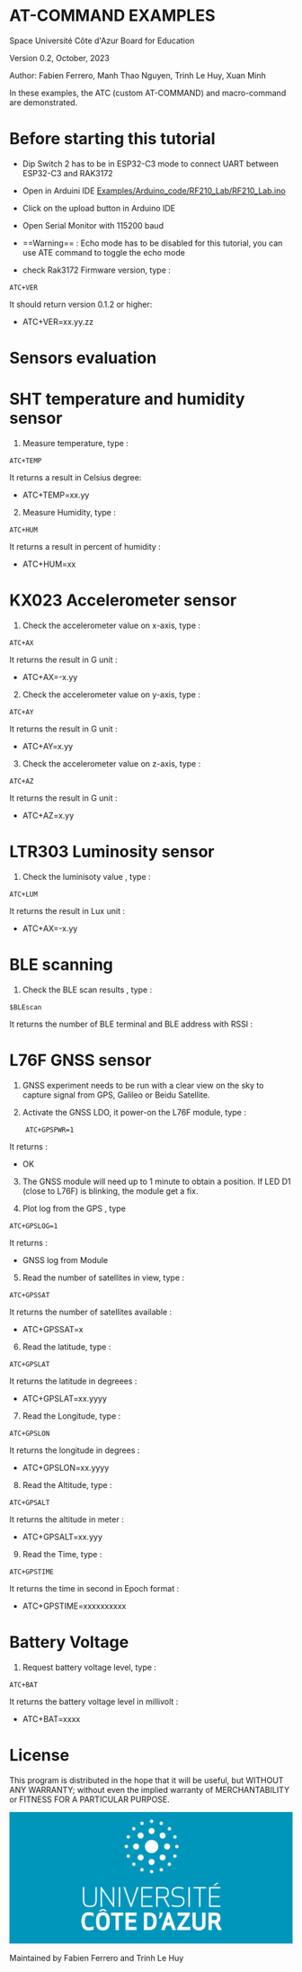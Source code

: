 # AT-COMMAND EXAMPLES
Space Université Côte d'Azur Board for Education

Version 0.2, October, 2023

Author: Fabien Ferrero, Manh Thao Nguyen, Trinh Le Huy, Xuan Minh

In these examples, the ATC (custom AT-COMMAND) and macro-command are demonstrated.

<h1>Before starting this tutorial</h1>

*  Dip Switch 2 has to be in ESP32-C3 mode to connect UART between ESP32-C3 and RAK3172

*  Open in Arduini IDE [Examples/Arduino_code/RF210_Lab/RF210_Lab.ino](/Examples/Arduino_code/RF210_Lab/RF210_Lab.ino)

*  Click on the upload button in Arduino IDE

* Open Serial Monitor with 115200 baud

* ==Warning== : Echo mode has to be disabled for this tutorial, you can use ATE command to toggle the echo mode
  
* check Rak3172 Firmware version, type :
```            
ATC+VER
```            
It should return version 0.1.2 or higher: 
* ATC+VER=xx.yy.zz     


<h1>Sensors evaluation</h1>


# SHT temperature and humidity sensor 
    
1. Measure temperature, type :
```            
ATC+TEMP
```            
It returns a result in Celsius degree: 
* ATC+TEMP=xx.yy      

2. Measure Humidity, type :
```            
ATC+HUM
```             
It returns a result in percent of humidity :
* ATC+HUM=xx
    

# KX023 Accelerometer sensor

1. Check the accelerometer value on x-axis, type :
```	
ATC+AX
```	 
It returns the result in G unit : 

* ATC+AX=-x.yy
    

2. Check the accelerometer value on y-axis, type :
```	 
ATC+AY
```	
It returns the result in G unit : 

* ATC+AY=x.yy


3. Check the accelerometer value on z-axis, type :
```	
ATC+AZ
```	
It returns the result in G unit : 

* ATC+AZ=x.yy
  
# LTR303 Luminosity sensor

1. Check the luminisoty value , type :
```	
ATC+LUM
```	 
It returns the result in Lux unit : 

* ATC+AX=-x.yy

# BLE scanning
1. Check the BLE scan results , type :
```	
$BLEscan
```	 
It returns the number of BLE terminal and BLE address with RSSI : 


# L76F GNSS sensor

1. GNSS experiment needs to be run with a clear view on the sky to capture signal from GPS, Galileo or Beidu Satellite.
   

2. Activate the GNSS LDO, it power-on the L76F module, type :
```	
    ATC+GPSPWR=1
```	
It returns : 

* OK

3. The GNSS module will need up to 1 minute to obtain a position. If LED D1 (close to L76F) is blinking, the module get a fix.
   
4. Plot log from the GPS , type
```	
ATC+GPSLOG=1
```	
It returns : 

* GNSS log from Module
    
5. Read the number of satellites in view, type :

```	
ATC+GPSSAT
```	
It returns the number of satellites available : 

* ATC+GPSSAT=x
	
6. Read the latitude, type : 
```	
ATC+GPSLAT
```	
It returns the latitude in degreees : 
	
* ATC+GPSLAT=xx.yyyy
	

7. Read the Longitude, type :
```	
ATC+GPSLON
```	
It returns the longitude in degrees : 

* ATC+GPSLON=xx.yyyy
    

8. Read the Altitude, type : 
```	
ATC+GPSALT
```	
It returns the altitude in meter : 

* ATC+GPSALT=xx.yyy
    

9. Read the Time, type : 
```	
ATC+GPSTIME
```	
It returns the time in second in Epoch format : 

* ATC+GPSTIME=xxxxxxxxxx
    

# Battery Voltage

1. Request battery voltage level, type :
```	
ATC+BAT
```	
It returns the battery voltage level in millivolt : 

* ATC+BAT=xxxx   



# License

This program is distributed in the hope that it will be useful, but WITHOUT ANY WARRANTY; without even the implied warranty of MERCHANTABILITY or FITNESS FOR A PARTICULAR PURPOSE.

<img src="../Document/pic/UniCA_logo.png">

Maintained by Fabien Ferrero and Trinh Le Huy
